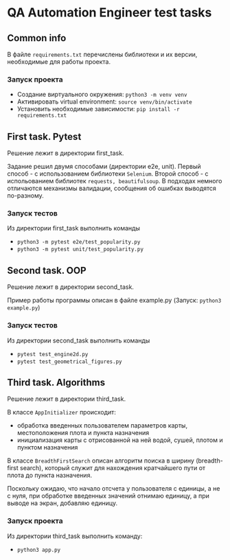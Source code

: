 # QA Automation Engineer test tasks

## Common info
В файле ```requirements.txt``` перечислены библиотеки и их версии, необходимые для работы проекта.
### Запуск проекта
* Создание виртуального окружения: ```python3 -m venv venv```
* Активировать virtual environment: ```source venv/bin/activate```
* Установить необходимые зависимости: ```pip install -r requirements.txt```

## First task. Pytest
Решение лежит в директории first_task.

Задание решил двумя способами (директории e2e, unit).
Первый способ - с использованием библиотеки ```Selenium```.
Второй способ - с испольованием библиотек ```requests, beautifulsoup```.
В подходах немного отличаются механизмы валидации, сообщения об ошибках выводятся по-разному.
### Запуск тестов
Из директории first_task выполнить команды
  * ```python3 -m pytest e2e/test_popularity.py```
  * ```python3 -m pytest unit/test_popularity.py```

## Second task. OOP
Решение лежит в директории second_task.

Пример работы программы описан в файле example.py (Запуск: ```python3 example.py```)
### Запуск тестов
Из директории second_task выполнить команды
  * ```pytest test_engine2d.py```
  * ```pytest test_geometrical_figures.py```

## Third task. Algorithms
Решение лежит в директории third_task.

В классе ```AppInitializer``` происходит:
* обработка введенных пользователем параметров карты, местоположения плота и пункта назначения
* инициализация карты с отрисованной на ней водой, сушей, плотом и пунктом назначения

В классе ```BreadthFirstSearch``` описан алгоритм поиска в ширину (breadth-first search), который служит для нахождения кратчайшего пути от плота до пункта назначения.

Поскольку ожидаю, что начало отсчета у пользователя с единицы, а не с нуля, при обработке введенных значений отнимаю единицу, а при выводе на экран, добавляю единицу.

### Запуск проекта 
Из директории third_task выполнить команду:
* ```python3 app.py```